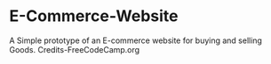# E-Commerce-Website
A Simple prototype of an E-commerce website for buying and selling Goods. Credits-FreeCodeCamp.org
